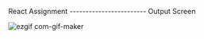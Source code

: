 React Assignment  ------------------------
Output Screen

![ezgif com-gif-maker](https://user-images.githubusercontent.com/82250898/213494235-71d4fe34-a8c8-4b47-85b2-1596dcae29cf.gif)
